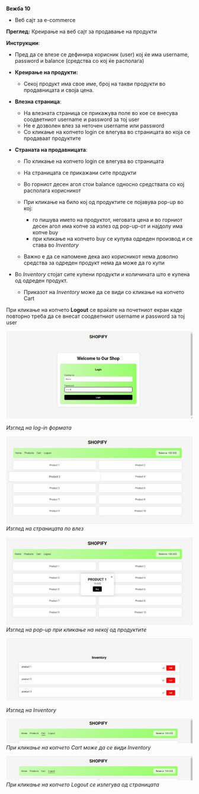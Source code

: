 **Вежба 10**
- Веб сајт за  e-commerce

**Преглед:** Креирање на веб сајт за продавање на продукти

**Инструкции**:  
- Пред да се влезе се дефинира корисник (user) кој ќе има username, password и balance (средства со кој ќе располага)

- **Креирање на продукти:**
    - Секој продукт има свое име, број на такви продукти во продавницата и своја цена.
- **Влезна страница**:
   - На влезната страница се прикажува поле во кое се внесува соодветниот username  и password за тој user
   -  Не е дозволен влез за неточен  username или password
   - Со кликање на копчето login  се влегува во страницата во која се продаваат продуктите

- **Страната на продавницата**:  
  - По кликање на копчето login  се влегува во страницата
  
  - На страницата се прикажани сите продукти
  - Во горниот десен агол стои balance односно средствата со кој располага корисникот
  
  - При кликање на било кој од продуктите се појавува pop-up во кој:
    - го пишува името на продуктот, неговата цена и во горниот десен агол има копче за излез од pop-up-от и најдолу има копче buy
    - при кликање на копчето buy се купува одреден производ и се става во *Inventory*
   - Важно е да се напомене дека ако корисникот нема доволно средства за одреден продукт нема да може да го купи
   
 - Во *Inventory*  стојат сите купени продукти и количината што е купена од одреден продукт.
   - Приказот на *Inventory* може да се види со кликање на копчето Cart

При кликање на копчето **Logout** се враќате на почетниот екран каде повторно треба да се внесат соодветниот username  и password за тој user

![](10-1.png)

 *Изглед на log-in формата*
 

![](10-2.png)
*Изглед на страницата по влез*



![](10-3.png)
*Изглед на pop-up при кликање на некој од продуктите*



![](10-4.png)

*Изглед на Inventory*



![](10-5.png)
*При кликање на копчето Cart може да се види Inventory*



![](10-6.png)
*При кликање на копчето Logout се излегува од страницата*

